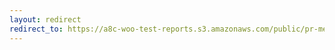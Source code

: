 ```yaml
---
layout: redirect
redirect_to: https://a8c-woo-test-reports.s3.amazonaws.com/public/pr-merge/45444/e2e/index.html
---
```

